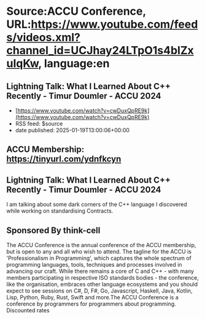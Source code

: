 # Source:ACCU Conference, URL:https://www.youtube.com/feeds/videos.xml?channel_id=UCJhay24LTpO1s4bIZxuIqKw, language:en

## Lightning Talk: What I Learned About C++ Recently - Timur Doumler - ACCU 2024
 - [https://www.youtube.com/watch?v=cwDuxQpRE9k](https://www.youtube.com/watch?v=cwDuxQpRE9k)
 - RSS feed: $source
 - date published: 2025-01-19T13:00:06+00:00

ACCU Membership: https://tinyurl.com/ydnfkcyn
---

Lightning Talk: What I Learned About C++ Recently - Timur Doumler - ACCU 2024
---

I am talking about some dark corners of the C++ language I discovered while working on standardising Contracts.

Sponsored By think-cell
---

The ACCU Conference is the annual conference of the ACCU membership, but is open to any and all who wish to attend. The tagline for the ACCU is 'Professionalism in Programming', which captures the whole spectrum of programming languages, tools, techniques and processes involved in advancing our craft. While there remains a core of C and C++ - with many members participating in respective ISO standards bodies - the conference, like the organisation, embraces other language ecosystems and you should expect to see sessions on C#, D, F#, Go, Javascript, Haskell, Java, Kotlin, Lisp, Python, Ruby, Rust, Swift and more.The ACCU Conference is a conference by programmers for programmers about programming.
Discounted rates

